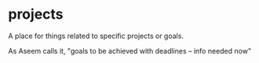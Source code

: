 # projects

A place for things related to specific projects or goals.

As Aseem calls it, "goals to be achieved with deadlines – info needed now"

